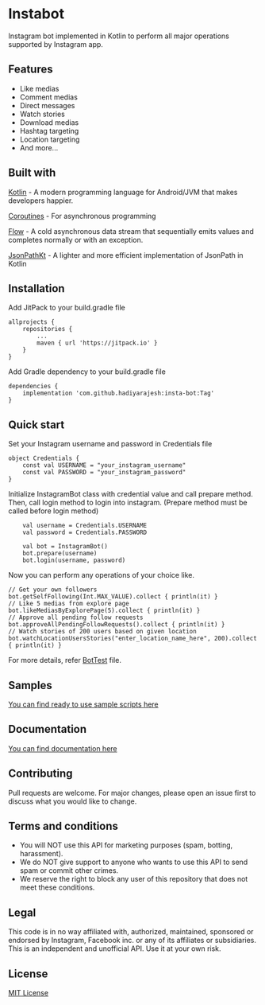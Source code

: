 # Instabot
Instagram bot implemented in Kotlin to perform all major operations supported by Instagram app.

## Features
- Like medias
- Comment medias
- Direct messages
- Watch stories
- Download medias
- Hashtag targeting
- Location targeting
- And more...

## Built with
[Kotlin](https://kotlinlang.org/) - A modern programming language for Android/JVM that makes developers happier.

[Coroutines](https://kotlinlang.org/docs/reference/coroutines-overview.html) - For asynchronous programming

[Flow](https://kotlin.github.io/kotlinx.coroutines/kotlinx-coroutines-core/kotlinx.coroutines.flow/-flow/) - A cold asynchronous data stream that sequentially emits values and completes normally or with an exception.

[JsonPathKt](https://github.com/codeniko/JsonPathKt) - A lighter and more efficient implementation of JsonPath in Kotlin

## Installation

Add JitPack to your build.gradle file
```
allprojects {
    repositories {
        ...
        maven { url 'https://jitpack.io' }
    }
}
```

Add Gradle dependency to your build.gradle file
```
dependencies {
    implementation 'com.github.hadiyarajesh:insta-bot:Tag'
}
```

## Quick start
Set your Instagram username and password in Credentials file
```
object Credentials {
    const val USERNAME = "your_instagram_username"
    const val PASSWORD = "your_instagram_password"
}
```
Initialize InstagramBot class with credential value and call prepare method. Then, call login method to login into instagram. (Prepare method must be called before login method)
```
    val username = Credentials.USERNAME
    val password = Credentials.PASSWORD

    val bot = InstagramBot()
    bot.prepare(username)
    bot.login(username, password)
 ```

Now you can perform any operations of your choice like. 
```
// Get your own followers
bot.getSelfFollowing(Int.MAX_VALUE).collect { println(it) }
// Like 5 medias from explore page
bot.likeMediasByExplorePage(5).collect { println(it) }
// Approve all pending follow requests
bot.approveAllPendingFollowRequests().collect { println(it) }
// Watch stories of 200 users based on given location
bot.watchLocationUsersStories("enter_location_name_here", 200).collect { println(it) }
```

For more details, refer [BotTest](https://github.com/hadiarajesh/insta-bot/blob/master/src/main/kotlin/BotTest.kt) file.

## Samples
[You can find ready to use sample scripts here](https://github.com/hadiyarajesh/insta-bot/tree/master/src/main/kotlin/samples)

## Documentation
[You can find documentation here](https://hadiyarajesh.github.io/docs/index.html)

## Contributing
Pull requests are welcome. For major changes, please open an issue first to discuss what you would like to change.

## Terms and conditions
- You will NOT use this API for marketing purposes (spam, botting, harassment).
- We do NOT give support to anyone who wants to use this API to send spam or commit other crimes.
- We reserve the right to block any user of this repository that does not meet these conditions.

## Legal
This code is in no way affiliated with, authorized, maintained, sponsored or endorsed by Instagram, Facebook inc. or any of its affiliates or subsidiaries. This is an independent and unofficial API. Use it at your own risk.

## License
[MIT License](https://github.com/hadiyarajesh/insta-bot/blob/master/LICENSE)
